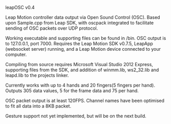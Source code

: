 leapOSC v0.4

Leap Motion controller data output via Open Sound Control (OSC). Based upon Sample.cpp from Leap SDK, with oscpack integrated to facilitate sending of OSC packets over UDP protocol.

Working executable and supporting files can be found in /bin. OSC output is to 127.0.0.1, port 7000. Requires the Leap Motion SDK v0.7.5, LeapApp (websocket server) running, and a Leap Motion device connected to your computer.

Compiling from source requires Microsoft Visual Studio 2012 Express, supporting files from the SDK, and addition of winmm.lib, ws2_32.lib and leapd.lib to the projects linker.

Currently works with up to 4 hands and 20 fingers(5 fingers per hand). Outputs 305 data values, 5 for the frame data and 75 per hand.

OSC packet output is at least 120FPS. Channel names have been optimised to fit all data into a 8KB packet.

Gesture support not yet implemented, but will be on the next build.
